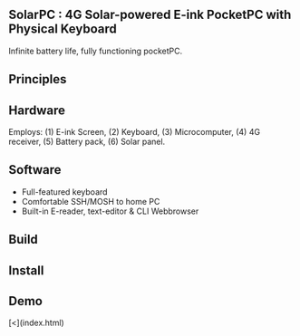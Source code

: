<article>

# SolarPC : 4G Solar-powered E-ink PocketPC with Physical Keyboard

Infinite battery life, fully functioning pocketPC.


## Principles

## Hardware

Employs: (1) E-ink Screen, (2) Keyboard, (3) Microcomputer, (4) 4G receiver, (5) Battery pack, (6) Solar panel. 

## Software

* Full-featured keyboard
* Comfortable SSH/MOSH to home PC
* Built-in E-reader, text-editor & CLI Webbrowser

## Build

## Install

## Demo

</article>
<nav>
[<](index.html)
</nav>